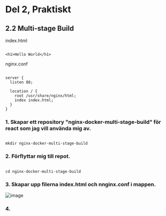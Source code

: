 # Del 2, Praktiskt

## 2.2 Multi-stage Build

index.html

```

<h1>Hello World</h1>

```

nginx.conf

```

server {
  listen 80;
  
  location / {
    root /usr/share/nginx/html;
    index index.html;
  }
}

```

### 1. Skapar ett repository "nginx-docker-multi-stage-build" för react som jag vill använda mig av. 

```

mkdir nginx-docker-multi-stage-build

```

### 2. Förflyttar mig till repot.

```

cd nginx-docker-multi-stage-build

```

### 3. Skapar upp filerna index.html och nnginx.conf i mappen. 

![image](https://user-images.githubusercontent.com/42642927/140612529-9672093a-0ca0-4941-a89e-22c13cd0c906.png)

### 4. 
